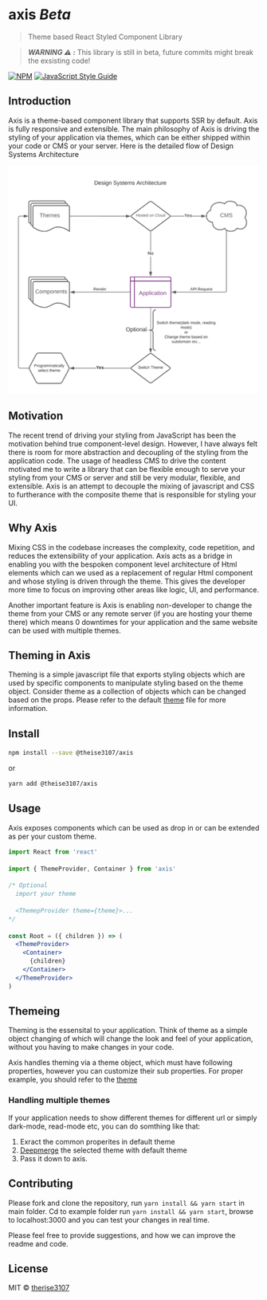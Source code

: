 # axis <i>Beta</i>

> Theme based React Styled Component Library

> **_WARNING ⚠️ :_** This library is still in beta, future commits might break the exsisting code!

[![NPM](https://img.shields.io/npm/v/@therise3107/axis.svg)](https://www.npmjs.com/package/@therise3107/axis) [![JavaScript Style Guide](https://img.shields.io/badge/code_style-standard-brightgreen.svg)](https://standardjs.com)

## Introduction

Axis is a theme-based component library that supports SSR by default. Axis is fully responsive and extensible. The main philosophy of Axis is driving the styling of your application via themes, which can be either shipped within your code or CMS or your server. Here is the detailed flow of Design Systems Architecture

![Design System Architecture](design-systems.png)


## Motivation

The recent trend of driving your styling from JavaScript has been the motivation behind true component-level design. However, I have always felt there is room for more abstraction and decoupling of the styling from the application code. The usage of headless CMS to drive the content motivated me to write a library that can be flexible enough to serve your styling from your CMS or server and still be very modular, flexible, and extensible. Axis is an attempt to decouple the mixing of javascript and CSS to furtherance with the composite theme that is responsible for styling your UI.


## Why Axis

Mixing CSS in the codebase increases the complexity, code repetition, and reduces the extensibility of your application. Axis acts as a bridge in enabling you with the bespoken component level architecture of Html elements which can we used as a replacement of regular Html component and whose styling is driven through the theme. This gives the developer more time to focus on improving other areas like logic, UI, and performance.

Another important feature is Axis is enabling non-developer to change the theme from your CMS or any remote server (if you are hosting your theme there) which means 0 downtimes for your application and the same website can be used with multiple themes.

## Theming in Axis

Theming is a simple javascript file that exports styling objects which are used by specific components to manipulate styling based on the theme object. Consider theme as a collection of objects which can be changed based on the props. Please refer to the default [theme](https://github.com/CollegeDevs/axis/blob/master/src/styles/theme.js) file for more information.


## Install

```bash
npm install --save @theise3107/axis
```

or

```bash
yarn add @theise3107/axis
```

## Usage
Axis exposes components which can be used as drop in or can be extended as per your custom theme.

```jsx
import React from 'react'

import { ThemeProvider, Container } from 'axis'

/* Optional
  import your theme

  <ThemepProvider theme={theme}>...
*/

const Root = ({ children }) => (
  <ThemeProvider>
    <Container>
      {children}
    </Container>
  </ThemeProvider>
)
```

## Themeing

Theming is the essensital to your application. Think of theme as a simple object changing of which will change the look and feel of your application, without you having to make changes in your code.

Axis handles theming via a theme object, which must have following properties, however you can customize their sub properties. For proper example, you should refer to the [theme](https://github.com/CollegeDevs/axis/blob/master/src/styles/theme.js)

### Handling multiple themes

If your application needs to show different themes for different url or simply dark-mode, read-mode etc, you can do somthing like that:

1. Exract the common properites in default theme
2. [Deepmerge](https://github.com/TehShrike/deepmerge) the selected theme with default theme
3. Pass it down to axis.

## Contributing

Please fork and clone the repository, run `yarn install && yarn start` in main folder. Cd to example folder run `yarn install && yarn start`, browse to localhost:3000 and you can test your changes in real time.

Please feel free to provide suggestions, and how we can improve the readme and code.

## License

MIT © [therise3107](https://github.com/therise3107)
